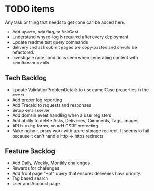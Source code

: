 # TODO items

Any task or thing that needs to get done can be added here.

* Add upvote, add flag, to AskCard
* Understand why re-log is required after every deployment
* Update readme test query commands
* delivery and ask submit pages are copy-pasted and should be refactored.
* Investigate race conditions seen when generating content with simultaneous calls.

## Tech Backlog

* Update ValidationProblemDetails to use camelCase properties in the errors.
* Add proper log reporting
* Add TraceId to requests and responses
* Setup email server
* Add domain event handling when a user registers
* Add ability to delete Asks, Deliveries, Comments, Tags, Images
* API is using forms, so add CSRF protecting
* Make nginx r. proxy work with azure storage redirect. It seems to fail because it can't handle http -> https redirects.

## Feature Backlog

* Add Daily, Weekly, Monthly challenges
* Rewards for challenges
* Add front page "Hot" query that ensures deliveries have priority.
* Tag based search
* User and Account page
